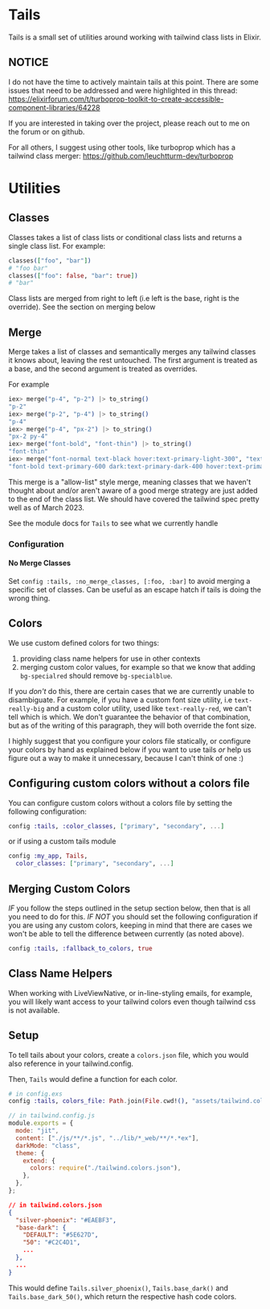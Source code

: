 # Tails

Tails is a small set of utilities around working with tailwind class lists in Elixir.

## NOTICE

I do not have the time to actively maintain tails at this point. There are some issues that need to be addressed and were highlighted in this thread:
https://elixirforum.com/t/turboprop-toolkit-to-create-accessible-component-libraries/64228

If you are interested in taking over the project, please reach out to me on the forum or on github.

For all others, I suggest using other tools, like turboprop which has a tailwind class merger: https://github.com/leuchtturm-dev/turboprop

# Utilities

## Classes

Classes takes a list of class lists or conditional class lists and returns a single class list. For example:

```elixir
classes(["foo", "bar"])
# "foo bar"
classes(["foo": false, "bar": true])
# "bar"
```

Class lists are merged from right to left (i.e left is the base, right is the override). See the section on merging below

## Merge

Merge takes a list of classes and semantically merges any tailwind classes it knows about, leaving the rest untouched. The first argument is treated as a base, and the second argument is treated as overrides.

For example

```elixir
iex> merge("p-4", "p-2") |> to_string()
"p-2"
iex> merge("p-2", "p-4") |> to_string()
"p-4"
iex> merge("p-4", "px-2") |> to_string()
"px-2 py-4"
iex> merge("font-bold", "font-thin") |> to_string()
"font-thin"
iex> merge("font-normal text-black hover:text-primary-light-300", "text-primary-600 dark:text-primary-dark-400 font-bold") |> to_string()
"font-bold text-primary-600 dark:text-primary-dark-400 hover:text-primary-light-300"
```

This merge is a "allow-list" style merge, meaning classes that we haven't thought about and/or aren't aware of a good merge strategy are just added to the end of the class list. We should have covered the tailwind spec pretty well as of March 2023.

See the module docs for `Tails` to see what we currently handle

### Configuration

#### No Merge Classes

Set `config :tails, :no_merge_classes, [:foo, :bar]` to avoid merging a specific set of classes. Can be useful as an escape hatch if tails is doing the wrong thing.

## Colors

We use custom defined colors for two things:

1. providing class name helpers for use in other contexts
2. merging custom color values, for example so that we know that adding `bg-specialred` should remove `bg-specialblue`.

If you _don't_ do this, there are certain cases that we are currently unable to disambiguate. For example, if you have a custom font size utility, i.e `text-really-big` and a custom color utility, used like `text-really-red`, we can't tell which is which. We don't guarantee the behavior of that combination, but as of the writing of this paragraph, they will both override the font size.

I highly suggest that you configure your colors file statically, or configure your colors by hand as explained below if you want to use tails _or_ help us figure out a way to make it unnecessary, because I can't think of one :)

## Configuring custom colors without a colors file

You can configure custom colors without a colors file by setting the following configuration:

```elixir
config :tails, :color_classes, ["primary", "secondary", ...]
```

or if using a custom tails module

```elixir
config :my_app, Tails,
  color_classes: ["primary", "secondary", ...]
```

## Merging Custom Colors

_IF_ you follow the steps outlined in the setup section below, then that is all you need to do for this. _IF NOT_ you should set the following configuration if you are using any custom colors, keeping in mind that there are cases we won't be able to tell the difference between currently (as noted above).

```elixir
config :tails, :fallback_to_colors, true
```

## Class Name Helpers

When working with LiveViewNative, or in-line-styling emails, for example, you will likely want access to your tailwind colors even though tailwind css is not available.

## Setup

To tell tails about your colors, create a `colors.json` file, which you would also reference in your tailwind.config.

Then, `Tails` would define a function for each color.

```elixir
# in config.exs
config :tails, colors_file: Path.join(File.cwd!(), "assets/tailwind.colors.json")
```

```js
// in tailwind.config.js
module.exports = {
  mode: "jit",
  content: ["./js/**/*.js", "../lib/*_web/**/*.*ex"],
  darkMode: "class",
  theme: {
    extend: {
      colors: require("./tailwind.colors.json"),
    },
  },
};
```

```json
// in tailwind.colors.json
{
  "silver-phoenix": "#EAEBF3",
  "base-dark": {
    "DEFAULT": "#5E627D",
    "50": "#C2C4D1",
    ...
  },
  ...
}
```

This would define `Tails.silver_phoenix()`, `Tails.base_dark()` and `Tails.base_dark_50()`, which return the respective hash code colors.
